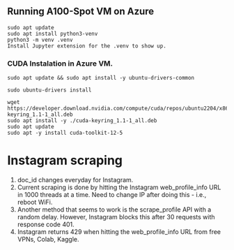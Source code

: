 
## Running A100-Spot VM on Azure
```
sudo apt update
sudo apt install python3-venv
python3 -m venv .venv
Install Jupyter extension for the .venv to show up. 
```

### CUDA Instalation in Azure VM. 
```
sudo apt update && sudo apt install -y ubuntu-drivers-common

sudo ubuntu-drivers install

wget https://developer.download.nvidia.com/compute/cuda/repos/ubuntu2204/x86_64/cuda-keyring_1.1-1_all.deb
sudo apt install -y ./cuda-keyring_1.1-1_all.deb
sudo apt update
sudo apt -y install cuda-toolkit-12-5
```

# Instagram scraping
1. doc_id changes everyday for Instagram.
2. Current scraping is done by hitting the Instagram web_profile_info URL in 1000 threads at a time. Need to change IP after doing this - i.e., reboot WiFi.
3. Another method that seems to work is the scrape_profile API with a random delay. However, Instagram blocks this after 30 requests with response code 401.
4. Instagram returns 429 when hitting the web_profile_info URL from free VPNs, Colab, Kaggle.